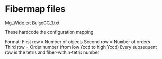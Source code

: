 # Fibermap files

Mg_Wide.txt
BulgeGC_1.txt

These hardcode the configuration mapping

Format:
First row = Number of objects
Second row = Number of orders
Third row = Order number (from low Yccd to high Yccd)
Every subsequent row is the tetris and fiber-within-tetris number

